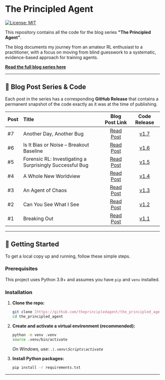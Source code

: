 # The Principled Agent
[![License: MIT](https://img.shields.io/badge/License-MIT-blue.svg)](https://opensource.org/licenses/MIT)

This repository contains all the code for the blog series **"The Principled Agent"**.

The blog documents my journey from an amateur RL enthusiast to a practitioner, with a focus on moving from blind guesswork to a systematic, evidence-based approach for training agents.

**[Read the full blog series here](http://theprincipledagent.com)**

---

## 📝 Blog Post Series & Code

Each post in the series has a corresponding **GitHub Release** that contains a permanent snapshot of the code exactly as it was at the time of publishing.

| Post | Title | Blog Post Link | Code Release |
| :--- | :--- | :---: | :---: |
| #7 | Another Day, Another Bug | [Read Post](https://theprincipledagent.com/2025/09/09/another-day-another-bug-breakout-baseline-7/) | [v1.7](https://github.com/theprincipledagent/the_principled_agent/releases/tag/v1.7) |
| #6 | Is It Bias or Noise – Breakout Baseline | [Read Post](https://theprincipledagent.com/2025/09/02/is-it-bias-or-noise-breakout-baseline-6/) | [v1.6](https://github.com/theprincipledagent/the_principled_agent/releases/tag/v1.6) |
| #5 | Forensic RL: Investigating a Surprisingly Successful Bug | [Read Post](https://theprincipledagent.com/2025/08/26/forensic-rl-investigating-a-surprisingly-successful-bug-breakout-baseline-5/) | [v1.5](https://github.com/theprincipledagent/the_principled_agent/releases/tag/v1.5) |
| #4 | A Whole New Worldview | [Read Post](https://theprincipledagent.com/2025/08/19/a-whole-new-worldview-breakout-baseline-4/) | [v1.4](https://github.com/theprincipledagent/the_principled_agent/releases/tag/v1.4) |
| #3 | An Agent of Chaos | [Read Post](https://theprincipledagent.com/2025/08/12/an-agent-of-chaos-breakout-baseline-3/) | [v1.3](https://github.com/theprincipledagent/the_principled_agent/releases/tag/v1.3) |
| #2 | Can You See What I See | [Read Post](https://theprincipledagent.com/2025/08/09/can-you-see-what-i-see-breakout-baseline-2/) | [v1.2](https://github.com/theprincipledagent/the_principled_agent/releases/tag/v1.2) |
| #1 | Breaking Out | [Read Post](https://theprincipledagent.com/2025/08/09/breaking-out-breakout-baseline-1/) | [v1.1](https://github.com/theprincipledagent/the_principled_agent/releases/tag/v1.1) |

---

## 🚀 Getting Started

To get a local copy up and running, follow these simple steps.

### Prerequisites
This project uses Python 3.9+ and assumes you have `pip` and `venv` installed.

### Installation

1.  **Clone the repo:**
    ```sh
    git clone [https://github.com/theprincipledagent/the_principled_agent.git]
    cd the_principled_agent
    ```

2.  **Create and activate a virtual environment (recommended):**
    ```sh
    python -m venv .venv
    source .venv/bin/activate
    ```
    *On Windows, use: `.\.venv\Scripts\activate`*

3.  **Install Python packages:**
    ```sh
    pip install -r requirements.txt
    ```

---
